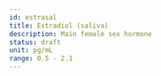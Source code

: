 ```yaml
---
id: estrasal
title: Estradiol (saliva)
description: Main female sex hormone
status: draft
unit: pg/mL
range: 0.5 - 2.1
---
```

